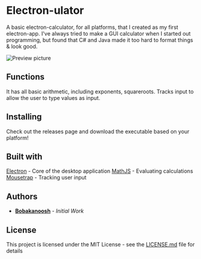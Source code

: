 # Electron-ulator
A basic electron-calculator, for all platforms, that I created as my first electron-app. I've always tried to make a GUI calculator when I started out programming, but found that C# and Java made it too hard to format things & look good.

![Preview picture](https://i.imgur.com/g7oH3bx.png)

## Functions
It has all basic arithmetic, including exponents, squareroots.
Tracks input to allow the user to type values as input.

## Installing
Check out the releases page and download the executable based on your platform!

## Built with
[Electron](https://electronjs.org/) - Core of the desktop application
[MathJS](http://mathjs.org/http://mathjs.org/) - Evaluating calculations
[Mousetrap](https://craig.is/killing/mice) - Tracking user input

## Authors
* **[Bobakanoosh](https://github.com/Bobakanoosh)** - *Initial Work*

## License
This project is licensed under the MIT License - see the [LICENSE.md](LICENSE.md) file for details
